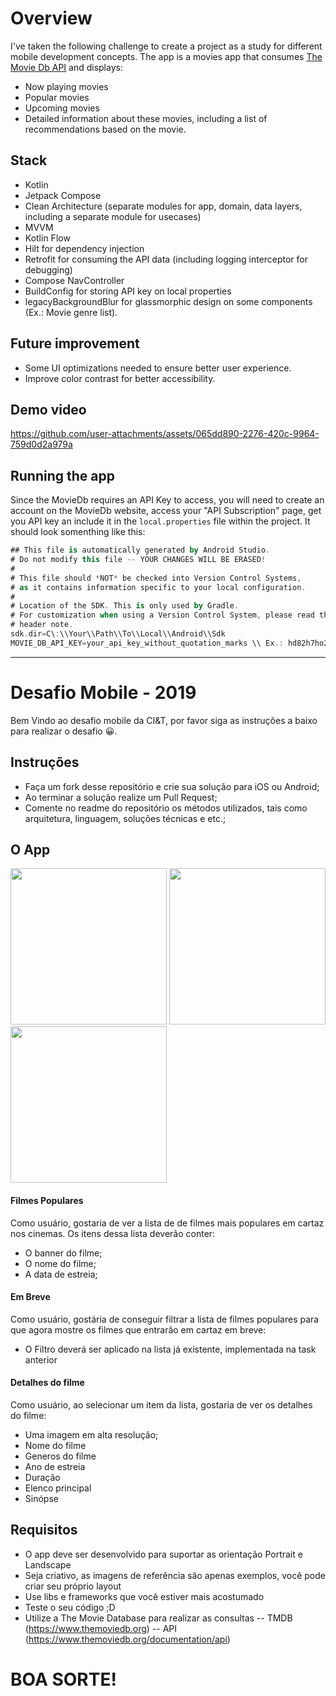 # Overview

I've taken the following challenge to create a project as a study for different mobile development concepts. The app is a movies app that consumes [The Movie Db API](https://www.themoviedb.org/) and displays:

- Now playing movies
- Popular movies
- Upcoming movies
- Detailed information about these movies, including a list of recommendations based on the movie.

## Stack

- Kotlin
- Jetpack Compose
- Clean Architecture (separate modules for app, domain, data layers, including a separate module for usecases)
- MVVM
- Kotlin Flow
- Hilt for dependency injection
- Retrofit for consuming the API data (including logging interceptor for debugging)
- Compose NavController
- BuildConfig for storing API key on local properties
- legacyBackgroundBlur for glassmorphic design on some components (Ex.: Movie genre list).

## Future improvement

- Some UI optimizations needed to ensure better user experience.
- Improve color contrast for better accessibility.

## Demo video

https://github.com/user-attachments/assets/065dd890-2276-420c-9964-759d0d2a979a

## Running the app

Since the MovieDb requires an API Key to access, you will need to create an account on the MovieDb website, access your "API Subscription" page, get you API key an include it in the `local.properties` file within the project. It should look somenthing like this:

```kotlin
## This file is automatically generated by Android Studio.
# Do not modify this file -- YOUR CHANGES WILL BE ERASED!
#
# This file should *NOT* be checked into Version Control Systems,
# as it contains information specific to your local configuration.
#
# Location of the SDK. This is only used by Gradle.
# For customization when using a Version Control System, please read the
# header note.
sdk.dir=C\:\\Your\\Path\\To\\Local\\Android\\Sdk
MOVIE_DB_API_KEY=your_api_key_without_quotation_marks \\ Ex.: hd82h7ho2husqubdaoisd02w1hd8129dhsa (not real key)
```

----------------------------------------------------------------------------

# Desafio Mobile - 2019

Bem Vindo ao desafio mobile da CI&T, por favor siga as instruções a baixo para realizar o desafio 😀.

## Instruções

- Faça um fork desse repositório e crie sua solução para iOS ou Android;
- Ao terminar a solução realize um Pull Request;
- Comente no readme do repositório os métodos utilizados, tais como arquitetura, linguagem, soluções técnicas e etc.;

## O App

<img src="screenshots/ss01.png?raw=true" width="250"> <img src="screenshots/ss02.png?raw=true" width="250"> <img src="screenshots/ss03.png?raw=true" width="250">

#### Filmes Populares

Como usuário, gostaria de ver a lista de de filmes mais populares em cartaz nos cinemas. Os itens dessa lista deverão conter:
 - O banner do filme;
 - O nome do filme;
 - A data de estreia;

#### Em Breve

Como usuário, gostária de conseguir filtrar a lista de filmes populares para que agora mostre os filmes que entrarão em cartaz em breve:
 - O Filtro deverá ser aplicado na lista já existente, implementada na task anterior

#### Detalhes do filme

Como usuário, ao selecionar um item da lista, gostaria de ver os detalhes do filme:
 - Uma imagem em alta resolução;
 - Nome do filme
 - Generos do filme
 - Ano de estreia
 - Duração
 - Elenco principal 
 - Sinópse
 
## Requisitos
 - O app deve ser desenvolvido para suportar as orientação Portrait e Landscape
 - Seja criativo, as imagens de referência são apenas exemplos, você pode criar seu próprio layout
 - Use libs e frameworks que você estiver mais acostumado
 - Teste o seu código ;D
 - Utilize a The Movie Database para realizar as consultas 
 -- TMDB (https://www.themoviedb.org)
 -- API (https://www.themoviedb.org/documentation/api)
 
# BOA SORTE!
 
 
